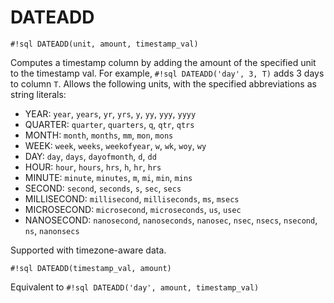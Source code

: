 # DATEADD


`#!sql DATEADD(unit, amount, timestamp_val)`

Computes a timestamp column by adding the amount of the specified unit
to the timestamp val. For example, `#!sql DATEADD('day', 3, T)` adds 3 days to
column `T`. Allows the following units, with the specified
abbreviations as string literals:

-   YEAR: `year`, `years`, `yr`, `yrs`, `y`, `yy`, `yyy`, `yyyy`
-   QUARTER: `quarter`, `quarters`, `q`, `qtr`, `qtrs`
-   MONTH: `month`, `months`, `mm`, `mon`, `mons`
-   WEEK: `week`, `weeks`, `weekofyear`, `w`, `wk`, `woy`, `wy`
-   DAY: `day`, `days`, `dayofmonth`, `d`, `dd`
-   HOUR: `hour`, `hours`, `hrs`, `h`, `hr`, `hrs`
-   MINUTE: `minute`, `minutes`, `m`, `mi`, `min`, `mins`
-   SECOND: `second`, `seconds`, `s`, `sec`, `secs`
-   MILLISECOND: `millisecond`, `milliseconds`, `ms`, `msecs`
-   MICROSECOND: `microsecond`, `microseconds`, `us`, `usec`
-   NANOSECOND: `nanosecond`, `nanoseconds`, `nanosec`, `nsec`, `nsecs`, `nsecond`, `ns`, `nanonsecs`

Supported with timezone-aware data.

`#!sql DATEADD(timestamp_val, amount)`

Equivalent to `#!sql DATEADD('day', amount, timestamp_val)`


